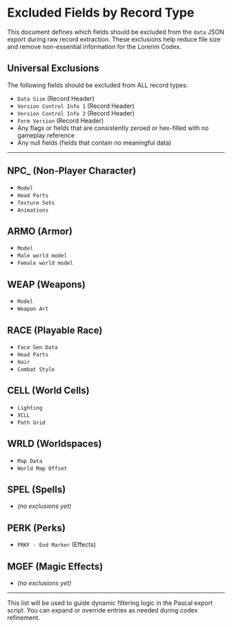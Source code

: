 # Excluded Fields by Record Type

This document defines which fields should be excluded from the `data` JSON export during raw record extraction. These exclusions help reduce file size and remove non-essential information for the Lorerim Codex.

## Universal Exclusions
The following fields should be excluded from ALL record types:
- `Data Size` (Record Header)
- `Version Control Info 1` (Record Header)
- `Version Control Info 2` (Record Header)
- `Form Version` (Record Header)
- Any flags or fields that are consistently zeroed or hex-filled with no gameplay reference
- Any null fields (fields that contain no meaningful data)

---

## NPC_ (Non-Player Character)
- `Model`
- `Head Parts`
- `Texture Sets`
- `Animations`

## ARMO (Armor)
- `Model`
- `Male world model`
- `Female world model`

## WEAP (Weapons)
- `Model`
- `Weapon Art`

## RACE (Playable Race)
- `Face Gen Data`
- `Head Parts`
- `Hair`
- `Combat Style`

## CELL (World Cells)
- `Lighting`
- `XCLL`
- `Path Grid`

## WRLD (Worldspaces)
- `Map Data`
- `World Map Offset`

## SPEL (Spells)
- *(no exclusions yet)*

## PERK (Perks)
- `PRKF - End Marker` (Effects)

## MGEF (Magic Effects)
- *(no exclusions yet)*

---

This list will be used to guide dynamic filtering logic in the Pascal export script. You can expand or override entries as needed during codex refinement.

